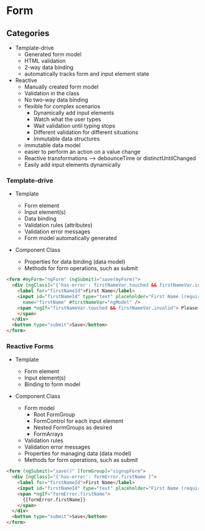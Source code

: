# Form

## Categories

* Template-drive
  * Generated form model
  * HTML validation
  * 2-way data binding
  * automatically tracks form and input element state
* Reactive
  * Manually created form model
  * Validation in the class
  * No two-way data binding
  * flexible for complex scenarios
    * Dynamically add input elements
    * Watch what the user types
    * Wait validation until typing stops
    * Different validation for different situations
    * Immutable data structures
  * immutable data model
  * easier to perform an action on a value change
  * Reactive transformations --> debounceTime or distinctUntilChanged
  * Easily add input elements dynamically

### Template-drive

* Template
  * Form element
  * Input element(s)
  * Data binding
  * Validation rules (attributes)
  * Validation error messages
  * Form model automatically generated

* Component Class
  * Properties for data binding (data model)
  * Methods for form operations, such as submit

```html
<form #myForm="ngForm" (ngSubmit)="save(myForm)">
  <div [ngClass]="{'has-error': firstNameVar.touched && firstNameVar.invalid }">
    <label for="firstNameId">First Name</label>
    <input id="firstNameId" type="text" placeholder="First Name (required)" required maxlength="30" [(ngModel)]="customer.firstName"
      name="firstName" #firstNameVar="ngModel" />
    <span *ngIf="firstNameVar.touched && firstNameVar.invalid"> Please enter your first name.
    </span>
  </div>
  <button type="submit">Save</button>
</form>
```

### Reactive Forms

* Template
  * Form element
  * Input element(s)
  * Binding to form model

* Component Class
  * Form model
    * Root FormGroup
    * FormControl for each input element
    * Nested FormGroups as desired
    * FormArrays
  * Validation rules
  * Validation error messages
  * Properties for managing data (data model)
  * Methods for form operations, such as submit

```html
<form (ngSubmit)="save()" [formGroup]="signupForm">
  <div [ngClass]="{'has-error': formError.firstName }">
    <label for="firstNameId">First Name</label>
    <input id="firstNameId" type="text" placeholder="First Name (required)" formControlName="firstName" />
    <span *ngIf="formError.firstName">
      {{formError.firstName}}
    </span>
  </div>
  <button type="submit">Save</button>
</form>
```
